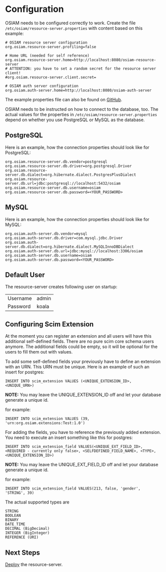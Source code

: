 # Configuration

OSIAM needs to be configured correctly to work. Create the file
`/etc/osiam/resource-server.properties` with content based on this example:

```
# OSIAM resource server configuration
org.osiam.resource-server.profiling=false

# Home URL (needed for self reference)
org.osiam.resource-server.home=http://localhost:8080/osiam-resource-server
# ATTENTION: you have to set a random secret for the resource server client!
#org.osiam.resource-server.client.secret=

# OSIAM auth server configuration
org.osiam.auth-server.home=http://localhost:8080/osiam-auth-server
```

The example properties file can also be found on [GitHub](https://github.com/osiam/server/blob/master/resource-server/src/main/deploy/resource-server.properties).

OSIAM needs to be instructed on how to connect to the database, too. The actual
values for the properties in `/etc/osiam/resource-server.properties` depend on
whether you use PostgreSQL or MySQL as the database.

## PostgreSQL

Here is an example, how the connection properties should look like for PostgreSQL:

```
org.osiam.resource-server.db.vendor=postgresql
org.osiam.resource-server.db.driver=org.postgresql.Driver
org.osiam.resource-server.db.dialect=org.hibernate.dialect.PostgresPlusDialect
org.osiam.resource-server.db.url=jdbc:postgresql://localhost:5432/osiam
org.osiam.resource-server.db.username=osiam
org.osiam.resource-server.db.password=<YOUR_PASSWORD>
```

## MySQL

Here is an example, how the connection properties should look like for MySQL:

```
org.osiam.auth-server.db.vendor=mysql
org.osiam.auth-server.db.driver=com.mysql.jdbc.Driver
org.osiam.auth-server.db.dialect=org.hibernate.dialect.MySQLInnoDBDialect
org.osiam.auth-server.db.url=jdbc:mysql://localhost:3306/osiam
org.osiam.auth-server.db.username=osiam
org.osiam.auth-server.db.password=<YOUR_PASSWORD>
```

## Default User

The resource-server creates following user on startup:

<table>
<tr><td>Username</td><td>admin</td></tr>
<tr><td>Password</td><td>koala</td></tr>
</table>

## Configuring Scim Extension
At the moment you can register an extension and all users will have this additional self-defined fields.
There are no pure scim core schema users anymore. The additional fields could be empty, so it will be
optional for the users to fill them out with values.

To add some self-defined fields your previously have to define an extension with an URN. This URN must be unique.
Here is an example of such an insert for postgres:

`INSERT INTO scim_extension VALUES (<UNIQUE_EXTENSION_ID>, <UNIQUE_URN>)`

**NOTE:** You may leave the UNIQUE_EXTENSION_ID off and let your database generate a unique id.

for example:

`INSERT INTO scim_extension VALUES (39, 'urn:org.osiam.extensions:Test:1.0')`

For adding the fields, you have to reference the previously added extension. You need to execute an insert something like this for postgres:

`INSERT INTO scim_extension_field VALUES(<UNIQUE_EXT_FIELD_ID>, <REQUIRED - currently only false>, <SELFDEFINED_FIELD_NAME>, <TYPE>, <UNIQUE_EXTENSION_ID>)`

**NOTE:** You may leave the UNIQUE_EXT_FIELD_ID off and let your database generate a unique id.

for example:

`INSERT INTO scim_extension_field VALUES(213, false, 'gender', 'STRING', 39)`

The actual supported types are 

```
STRING
BOOLEAN
BINARY
DATE_TIME 
DECIMAL (BigDecimal)
INTEGER (BigInteger)
REFERENCE (URI)
```

## Next Steps

[Deploy](deployment.md) the resource-server.
